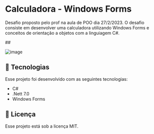 # Calculadora - Windows Forms

<p>Desafio proposto pelo prof na aula de POO dia 27/2/2023. O desafio consiste em desenvolver uma calculadora utilizando Windows Forms e conceitos de orientação a objetos com a linguiagem C#.<p>
 ## 
  
![image](https://user-images.githubusercontent.com/114436733/221949371-1c79d20b-5966-40de-ba09-aa3d0e4384f1.png)


## 🚀 Tecnologias

Esse projeto foi desenvolvido com as seguintes tecnologias:

- C#
- .Nett 7.0
- Windows Forms

## :memo: Licença

Esse projeto está sob a licença MIT.
